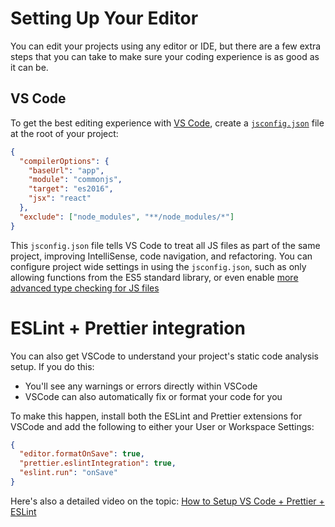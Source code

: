 # Setting Up Your Editor

You can edit your projects using any editor or IDE, but there are a few extra steps that you can take to make sure your coding experience is as good as it can be.

## VS Code

To get the best editing experience with [VS Code](https://code.visualstudio.com), create a [`jsconfig.json`](https://code.visualstudio.com/Docs/languages/javascript#_javascript-projects-jsconfigjson) file at the root of your project:

```json
{
  "compilerOptions": {
    "baseUrl": "app",
    "module": "commonjs",
    "target": "es2016",
    "jsx": "react"
  },
  "exclude": ["node_modules", "**/node_modules/*"]
}
```

This `jsconfig.json` file tells VS Code to treat all JS files as part of the same project, improving IntelliSense, code navigation, and refactoring. You can configure project wide settings in using the `jsconfig.json`, such as only allowing functions from the ES5 standard library, or even enable [more advanced type checking for JS files](https://code.visualstudio.com/docs/languages/javascript#_type-checking)

# ESLint + Prettier integration

You can also get VSCode to understand your project's static code analysis setup. If you do this:

- You'll see any warnings or errors directly within VSCode
- VSCode can also automatically fix or format your code for you

To make this happen, install both the ESLint and Prettier extensions for VSCode and add the following to either your User or Workspace Settings:

```json
{
  "editor.formatOnSave": true,
  "prettier.eslintIntegration": true,
  "eslint.run": "onSave"
}
```

Here's also a detailed video on the topic: [How to Setup VS Code + Prettier + ESLint](https://www.youtube.com/watch?v=YIvjKId9m2c)
